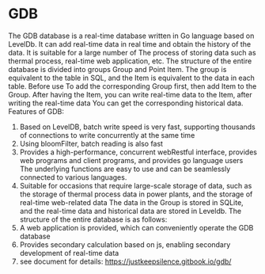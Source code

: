 # GDB 
The GDB database is a real-time database written in Go language based on LevelDb. It can add real-time data in real time and obtain the history of the data. It is suitable for a large number of
The process of storing data such as thermal process, real-time web application, etc.
The structure of the entire database is divided into groups Group and Point Item. The group is equivalent to the table in SQL, and the Item is equivalent to the data in each table. Before use
To add the corresponding Group first, then add Item to the Group. After having the Item, you can write real-time data to the Item, after writing the real-time data
You can get the corresponding historical data.
Features of GDB:
1. Based on LevelDB, batch write speed is very fast, supporting thousands of connections to write concurrently at the same time
2. Using bloomFilter, batch reading is also fast
3. Provides a high-performance, concurrent webRestful interface, provides web programs and client programs, and provides go language users
The underlying functions are easy to use and can be seamlessly connected to various languages.
3. Suitable for occasions that require large-scale storage of data, such as the storage of thermal process data in power plants, and the storage of real-time web-related data
The data in the Group is stored in SQLite, and the real-time data and historical data are stored in Leveldb. The structure of the entire database is as follows:
4. A web application is provided, which can conveniently operate the GDB database
5. Provides secondary calculation based on js, enabling secondary development of real-time data
6. see document for details:  https://justkeepsilence.gitbook.io/gdb/